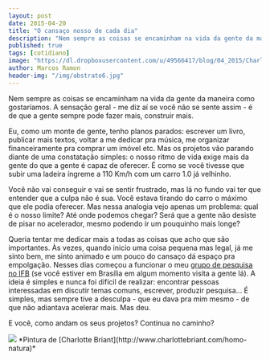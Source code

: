 ```yaml
---
layout: post
date: 2015-04-20
title: "O cansaço nosso de cada dia"
description: "Nem sempre as coisas se encaminham na vida da gente da maneira como gostaríamos. A sensação geral - me diz aí se você não se sente assim - é de que a gente sempre pode fazer mais, construir mais."
published: true
tags: [cotidiano]
image: "https://dl.dropboxusercontent.com/u/49566417/blog/04_2015/Charlotte%20Briant.jpg"
author: Marcos Ramon
header-img: "/img/abstrato6.jpg"
---
```


Nem sempre as coisas se encaminham na vida da gente da maneira como gostaríamos. A sensação geral - me diz aí se você não se sente assim - é de que a gente sempre pode fazer mais, construir mais.

Eu, como um monte de gente, tenho planos parados: escrever um livro, publicar mais textos, voltar a me dedicar pra música, me organizar financeiramente pra comprar um imóvel etc. Mas os projetos vão parando diante de uma constatação simples: o nosso ritmo de vida exige mais da gente do que a gente é capaz de oferecer. É como se você tivesse que subir uma ladeira íngreme a 110 Km/h com um carro 1.0 já velhinho.

Você não vai conseguir e vai se sentir frustrado, mas lá no fundo vai ter que entender que a culpa não é sua. Você estava tirando do carro o máximo que ele podia oferecer. Mas nessa analogia vejo apenas um problema: qual é o nosso limite? Até onde podemos chegar? Será que a gente não desiste de pisar no acelerador, mesmo podendo ir um pouquinho mais longe?

Queria tentar me dedicar mais a todas as coisas que acho que são importantes. Às vezes, quando inicio uma coisa pequena mas legal, já me sinto bem, me sinto animado e um pouco do cansaço dá espaço pra empolgação. Nesses dias começou a funcionar o meu [grupo de pesquisa no IFB](http://www.gpinterface.com.br/) (se você estiver em Brasília em algum momento visita a gente lá). A ideia é simples e nunca foi difícil de realizar: encontrar pessoas interessadas em discutir temas comuns, escrever, produzir pesquisa... É simples, mas sempre tive a desculpa - que eu dava pra mim mesmo - de que não adiantava acelerar mais. Mas deu.

E você, como andam os seus projetos? Continua no caminho?

<img src="https://dl.dropboxusercontent.com/u/49566417/blog/04_2015/Charlotte%20Briant.jpg">
*Pintura de [Charlotte Briant](http://www.charlottebriant.com/homo-natura)*
